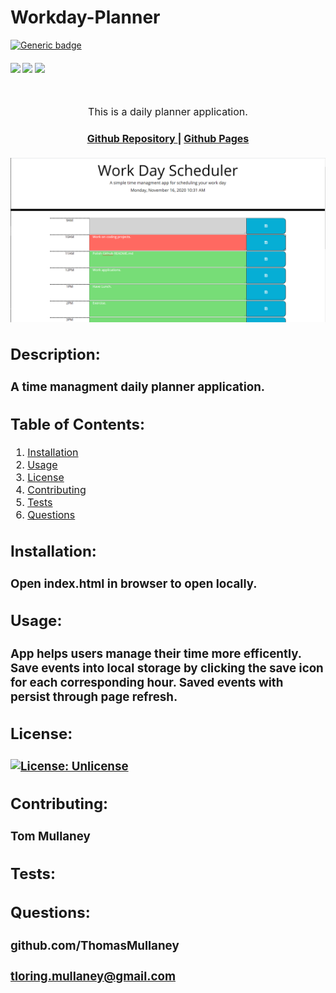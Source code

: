 # Workday-Planner
[![Generic badge](https://img.shields.io/badge/<SUBJECT>-<STATUS>-<COLOR>.svg)](https://shields.io/)
<div>
    <h4>
    </a>
    <a href="https://github.com/ThomasMullaney/Workday-Planner/stargazers"><img src="https://img.shields.io/github/stars/ThomasMullaney/Workday-Planner.svg?style=plasticr"/></a>
    <a href="https://github.com/ThomasMullaney/Workday-Planner/commits/master"><img src="https://img.shields.io/github/last-commit/ThomasMullaney/Workday-Planner.svg?style=plasticr"/></a>
        <a href="https://github.com/ThomasMullaney/Workday-Planner/commits/master"><img src="https://img.shields.io/github/commit-activity/y/ThomasMullaney/Workday-Planner.svg?style=plasticr"/></a>
    </h4>
</div>

<br>
</div>
<p align="center"><font size="3">
This is a daily planner application.</p>
<div align="center"><a name="menu"></a>
  <h4>
    <a href="https://github.com/ThomasMullaney/Workday-Planner">
      Github Repository
    </a>
<span> | </span>
<a href=" https://thomasmullaney.github.io/Workday-Planner/">
      Github Pages
    </a>
  </h4>
</div>

![Screenshot of application demo](img/Capture.png)

## Description:
### A time managment daily planner application.

## Table of Contents:
     
1. [Installation](#installation)
2. [Usage](#usage)
3. [License](#license)
4. [Contributing](#contributing)
5. [Tests](#tests)
6. [Questions](#questions) 

## Installation: 
### Open index.html in browser to open locally. 

## Usage:
### App helps users manage their time more efficently. Save events into local storage by clicking the save icon for each corresponding hour. Saved events with persist through page refresh.

## License:
### [![License: Unlicense](https://img.shields.io/badge/license-Unlicense-blue.svg)](http://unlicense.org/)
    
## Contributing:
### Tom Mullaney

## Tests:
### 

    
## Questions:
### github.com/ThomasMullaney
### tloring.mullaney@gmail.com
    